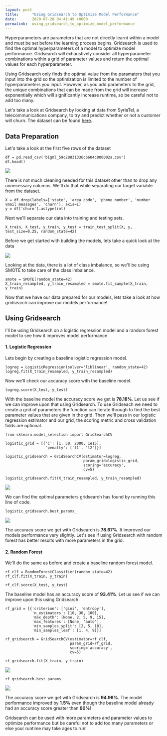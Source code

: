 ```yaml
---
layout: post
title:      "Using Gridsearch to Optimize Model Performance"
date:       2020-07-28 04:41:49 +0000
permalink:  using_gridsearch_to_optimize_model_performance
---
```



Hyperparameters are parameters that are not directly learnt within a model and must be set before the learning process begins. Gridsearch is used to find the optimal hyperparameters of a model to optimize model performance. Gridsearch will exhaustively consider all hyperparameter combinations within a grid of parameter values and return the optimal values for each hyperparameter. 

Using Gridsearch only finds the optimal value from the paramaters that you input into the grid so the optimization is limited to the number of hyperparameters you input. However, as you add parameters to the grid, the unique combinations that can be made from the grid will increase exponentially which will significantly increase runtime, so be careful not to add too many.

Let's take a look at Gridsearch by looking at data from SyriaTel, a telecommunications company, to try and predict whether or not a customer will churn. The dataset can be found [here](https://www.kaggle.com/becksddf/churn-in-telecoms-dataset).

## Data Preparation

Let's take a look at the first five rows of the dataset

```
df = pd.read_csv('bigml_59c28831336c6604c800002a.csv')
df.head()
```
![](https://i.imgur.com/JbbcsNB.jpg)

There is not much cleaning needed for this dataset other than to drop any unnecessary columns. We'll do that while separating our target variable from the dataset.

```
X = df.drop(labels=['state', 'area code', 'phone number', 'number vmail messages', 'churn'], axis=1)
y = df['churn'].astype(int)
```

Next we'll separate our data into training and testing sets.

```
X_train, X_test, y_train, y_test = train_test_split(X, y, test_size=0.25, random_state=42)
```

Before we get started with building the models, lets take a quick look at the data

![](https://i.imgur.com/rEMgMcE.jpg)

Looking at the data, there is a lot of class imbalance, so we'll be using SMOTE to take care of the class imbalance.

```
smote = SMOTE(random_state=42)
X_train_resampled, y_train_resampled = smote.fit_sample(X_train, y_train)
```

Now that we have our data prepared for our models, lets take a look at how gridsearch can improve our models performance!

## Using Gridsearch
I'll be using Gridsearch on a logistic regression model and a random forest model to see how it improves model performance. 

#### 1. Logistic Regression

Lets begin by creating a baseline logistic regression model.

```
logreg = LogisticRegression(solver='liblinear', random_state=42)
logreg.fit(X_train_resampled, y_train_resampled)
```

Now we'll check our accuracy score with the baseline model.

```
logreg.score(X_test, y_test)
```

With the baseline model the accuracy score we get is **78.18%**. Let us see if we can improve upon that using Gridsearch. To use Gridseach we need to create a grid of parameters the function can iterate through to find the best parameter values that are given in the grid. Then we'll pass in our logistic regression estimator and our grid, the scoring metric and cross validation folds are optional. 

```
from sklearn.model_selection import GridSearchCV

logistic_grid = [{'C': [1, 50, 2000, 1e15],
                  'penalty': ['l1', 'l2']}]

logistic_gridsearch = GridSearchCV(estimator=logreg,
                                   param_grid=logistic_grid,
                                   scoring='accuracy',
                                   cv=5)
																	 
logistic_gridsearch.fit(X_train_resampled, y_train_resampled)
```
![](https://i.imgur.com/zOG2N2e.jpg)

We can find the optimal parameters gridsearch has found by running this line of code.

```
logistic_gridsearch.best_params_
```
![](https://i.imgur.com/uxOIXi8.jpg)

The accuracy score we get with Gridsearch is **78.67%**. It improved our models performance very slightly. Let's see if using Gridsearch with random forest has better results with more parameters in the grid.

#### 2. Random Forest

We'll do the same as before and create a baseline random forest model.

```
rf_clf = RandomForestClassifier(random_state=42)
rf_clf.fit(X_train, y_train)

rf_clf.score(X_test, y_test)
```

The baseline model has an accuracy score of **93.41%**. Let us see if we can improve upon this using Gridsearch.

```
rf_grid = [{'criterion': ['gini', 'entropy'],
            'n_estimators': [10, 30, 100],
            'max_depth': [None, 2, 5, 9, 15],
            'max_features': [None, 'auto'],
            'min_samples_split': [2, 5, 10],
            'min_samples_leaf': [1, 4, 9]}]

rf_gridsearch = GridSearchCV(estimator=rf_clf, 
                             param_grid=rf_grid,
                             scoring='accuracy',
                             cv=5)
														 
rf_gridsearch.fit(X_train, y_train)
```
![](https://i.imgur.com/VJ4iGG8.jpg)

```
rf_gridsearch.best_params_
```
![](https://i.imgur.com/v39on9v.jpg)

The accuracy score we get with Gridsearch is **94.96%**. The model performance improved by **1.5%** even though the baseline model already had an accuracy score greater than **90%**! 

Gridsearch can be used with more parameters and parameter values to optimize performance but be careful not to add too many parameters or else your runtime may take ages to run!







